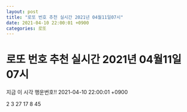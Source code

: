 ```yaml
---
layout: post
title: "로또 번호 추천 실시간 2021년 04월11일07시"
date: 2021-04-10 22:00:01 +0900
categories: 로또
---
```


# 로또 번호 추천 실시간 2021년 04월11일07시

지금 이 시각 행운번호!! 2021-04-10 22:00:01 +0900

 2  3  27  17  8  45 

